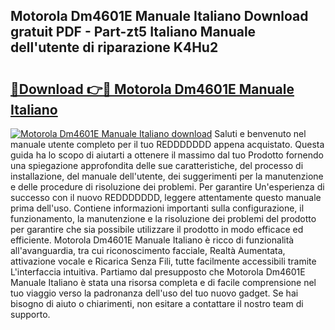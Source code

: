 ## Motorola Dm4601E Manuale Italiano Download gratuit PDF - Part-zt5 Italiano Manuale dell'utente di riparazione K4Hu2

# <h2><a href="http://dfbpmz.blite.top/?on=Motorola+Dm4601E+Manuale+Italiano">🔗Download 👉🔴 Motorola Dm4601E Manuale Italiano</a></h2>

[![Motorola Dm4601E Manuale Italiano download](https://i.imgur.com/lujVjoI.png)](http://dfbpmz.blite.top/?on=Motorola+Dm4601E+Manuale+Italiano)
Saluti e benvenuto nel manuale utente completo per il tuo REDDDDDDD appena acquistato. Questa guida ha lo scopo di aiutarti a ottenere il massimo dal tuo Prodotto fornendo una spiegazione approfondita delle sue caratteristiche, del processo di installazione, del manuale dell'utente, dei suggerimenti per la manutenzione e delle procedure di risoluzione dei problemi. Per garantire Un'esperienza di successo con il nuovo REDDDDDDD, leggere attentamente questo manuale prima dell'uso. Contiene informazioni importanti sulla configurazione, il funzionamento, la manutenzione e la risoluzione dei problemi del prodotto per garantire che sia possibile utilizzare il prodotto in modo efficace ed efficiente. Motorola Dm4601E Manuale Italiano è ricco di funzionalità all'avanguardia, tra cui riconoscimento facciale, Realtà Aumentata, attivazione vocale e Ricarica Senza Fili, tutte facilmente accessibili tramite L'interfaccia intuitiva. Partiamo dal presupposto che Motorola Dm4601E Manuale Italiano è stata una risorsa completa e di facile comprensione nel tuo viaggio verso la padronanza dell'uso del tuo nuovo gadget. Se hai bisogno di aiuto o chiarimenti, non esitare a contattare il nostro team di supporto.

